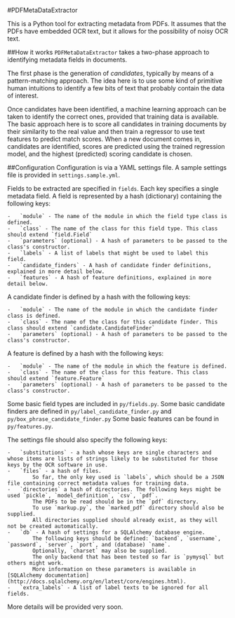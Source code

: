 #PDFMetaDataExtractor

This is a Python tool for extracting metadata from PDFs.
It assumes that the PDFs have embedded OCR text, but it allows for the possibility of noisy OCR text.

##How it works
`PDFMetaDataExtractor` takes a two-phase approach to identifying metadata fields in documents.

The first phase is the generation of _candidates_, typically by means of a pattern-matching approach.
The idea here is to use some kind of primitive human intuitions to identify a few bits of text that probably contain the data of interest.

Once candidates have been identified, a machine learning approach can be taken to identify the correct ones, provided that training data is available.
The basic approach here is to score all candidates in training documents by their similarity to the real value and then train a regressor to use text features to predict match scores.
When a new document comes in, candidates are identified, scores are predicted using the trained regression model, and the highest (predicted) scoring candidate is chosen.

##Configuration
Configuration is via a YAML settings file. A sample settings file is provided in `settings.sample.yml`.

Fields to be extracted are specified in `fields`. 
Each key specifies a single metadata field.
A field is represented by a hash (dictionary) containing the following keys:

    -   `module` - The name of the module in which the field type class is defined.
    -   `class` - The name of the class for this field type. This class should extend `field.Field`
    -   `parameters` (optional) - A hash of parameters to be passed to the class's constructor. 
    -   `labels` - A list of labels that might be used to label this field.
    -   `candidate_finders` - A hash of candidate finder definitions, explained in more detail below.
    -   `features` - A hash of feature definitions, explained in more detail below.
    
A candidate finder is defined by a hash with the following keys:

    -   `module` - The name of the module in which the candidate finder class is defined.
    -   `class` - The name of the class for this candidate finder. This class should extend `candidate.CandidateFinder`
    -   `parameters` (optional) - A hash of parameters to be passed to the class's constructor. 
  
A feature is defined by a hash with the following keys:

    -   `module` - The name of the module in which the feature is defined.
    -   `class` - The name of the class for this feature. This class should extend `feature.Feature`
    -   `parameters` (optional) - A hash of parameters to be passed to the class's constructor.
     
Some basic field types are included in `py/fields.py`.
Some basic candidate finders are defined in `py/label_candidate_finder.py` and `py/box_phrase_candidate_finder.py`
Some basic features can be found in `py/features.py`.

The settings file should also specify the following keys:

    -   `substitutions` - a hash whose keys are single characters and whose items are lists of strings likely to be substituted for those keys by the OCR software in use.
    -   `files` - a hash of files. 
            So far, the only key used is `labels`, which should be a JSON file containing correct metadata values for training data.
    -   `directories` a hash of directories. The following keys might be used `pickle`, `model_definition`, `csv`, `pdf`.
            The PDFs to be read should be in the `pdf` directory.
            To use `markup.py`, the `marked_pdf` directory should also be supplied.
            All directories supplied should already exist, as they will not be created automatically.
    -   `db` - A hash of settings for a SQLAlchemy database engine.
            The following keys should be defined: `backend`, `username`, `password`, `server`, `port`, and (database) `name`.
            Optionally, `charset` may also be supplied.
            The only backend that has been tested so far is `pymysql` but others might work.
            More information on these parameters is available in [SQLAlchemy documentation](http://docs.sqlalchemy.org/en/latest/core/engines.html).
    -   `extra_labels` - A list of label texts to be ignored for all fields. 


More details will be provided very soon.
